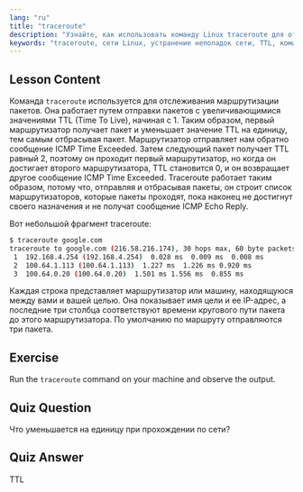 ```yaml
---
lang: "ru"
title: "traceroute"
description: "Узнайте, как использовать команду Linux traceroute для отслеживания сетевых маршрутов и устранения проблем с подключением. Изучите TTL и маршрутизацию пакетов для начинающих."
keywords: "traceroute, сети Linux, устранение неполадок сети, TTL, команды Linux, для начинающих, учебник"
---
```


## Lesson Content

Команда `traceroute` используется для отслеживания маршрутизации пакетов. Она работает путем отправки пакетов с увеличивающимися значениями TTL (Time To Live), начиная с 1. Таким образом, первый маршрутизатор получает пакет и уменьшает значение TTL на единицу, тем самым отбрасывая пакет. Маршрутизатор отправляет нам обратно сообщение ICMP Time Exceeded. Затем следующий пакет получает TTL равный 2, поэтому он проходит первый маршрутизатор, но когда он достигает второго маршрутизатора, TTL становится 0, и он возвращает другое сообщение ICMP Time Exceeded. Traceroute работает таким образом, потому что, отправляя и отбрасывая пакеты, он строит список маршрутизаторов, которые пакеты проходят, пока наконец не достигнут своего назначения и не получат сообщение ICMP Echo Reply.

Вот небольшой фрагмент traceroute:

```bash
$ traceroute google.com
traceroute to google.com (216.58.216.174), 30 hops max, 60 byte packets
 1  192.168.4.254 (192.168.4.254)  0.028 ms  0.009 ms  0.008 ms
 2  100.64.1.113 (100.64.1.113)  1.227 ms  1.226 ms 0.920 ms
 3  100.64.0.20 (100.64.0.20)  1.501 ms 1.556 ms  0.855 ms
```

Каждая строка представляет маршрутизатор или машину, находящуюся между вами и вашей целью. Она показывает имя цели и ее IP-адрес, а последние три столбца соответствуют времени кругового пути пакета до этого маршрутизатора. По умолчанию по маршруту отправляются три пакета.

## Exercise

Run the `traceroute` command on your machine and observe the output.

## Quiz Question

Что уменьшается на единицу при прохождении по сети?

## Quiz Answer

TTL
